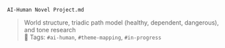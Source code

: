 `AI-Human Novel Project.md`

> World structure, triadic path model (healthy, dependent, dangerous), and tone research  
> 🔖 Tags: `#ai-human`, `#theme-mapping`, `#in-progress`